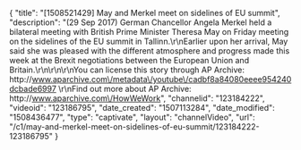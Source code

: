 {
    "title": "[1508521429] May and Merkel meet on sidelines of EU summit",
    "description": "(29 Sep 2017) German Chancellor Angela Merkel held a bilateral meeting with British Prime Minister Theresa May on Friday meeting on the sidelines of the EU summit in Tallinn.\r\nEarlier upon her arrival, May said she was pleased with the different atmosphere and progress made this week at the Brexit negotiations between the European Union and Britain.\r\n\r\n\r\nYou can license this story through AP Archive: http:\/\/www.aparchive.com\/metadata\/youtube\/cadbf8a84080eeee954240dcbade6997 \r\nFind out more about AP Archive: http:\/\/www.aparchive.com\/HowWeWork",
    "channelid": "123184222",
    "videoid": "123186795",
    "date_created": "1507113284",
    "date_modified": "1508436477",
    "type": "captivate",
    "layout": "channelVideo",
    "url": "\/c1\/may-and-merkel-meet-on-sidelines-of-eu-summit\/123184222-123186795"
}